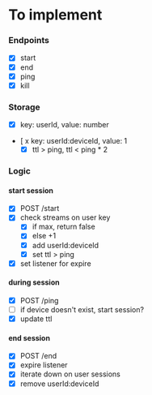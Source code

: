 To implement
===

### Endpoints

- [x] start
- [x] end
- [x] ping
- [x] kill

### Storage

- [x] key: userId, value: number
- [ x key: userId:deviceId, value: 1
  - [x] ttl > ping, ttl < ping * 2

### Logic

#### start session

- [x] POST /start
- [x] check streams on user key
  - [x] if max, return false
  - [x] else +1
  - [x] add userId:deviceId
  - [x] set ttl > ping
- [x] set listener for expire

#### during session

- [x] POST /ping
- [ ] if device doesn't exist, start session?
- [x] update ttl

#### end session

- [x] POST /end
- [x] expire listener
- [X] iterate down on user sessions
- [X] remove userId:deviceId
